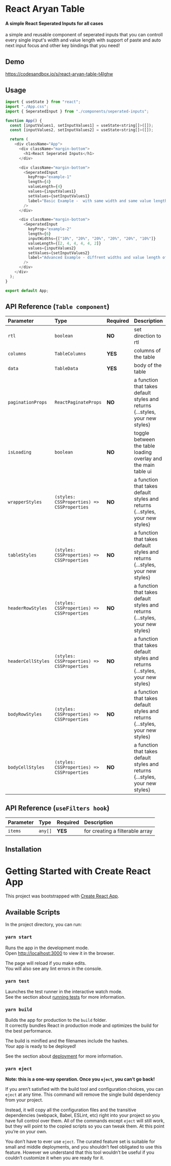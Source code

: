 # React Aryan Table

#### A simple React Seperated Inputs for all cases

a simple and reusable component of seperated inputs that you can controll every single input's width and value length with support of paste and auto next input focus and other key bindings that you need!

## Demo

https://codesandbox.io/s/react-aryan-table-t4lghw

## Usage

```javascript
import { useState } from "react";
import "./App.css";
import { SeperatedInput } from "./components/seperated-inputs";

function App() {
  const [inputValues1, setInputValues1] = useState<string[]>([]);
  const [inputValues2, setInputValues2] = useState<string[]>([]);

  return (
    <div className="App">
      <div className="margin-bottom">
        <h1>React Seperated Inputs</h1>
      </div>

      <div className="margin-bottom">
        <SeperatedInput
          keyProp="example-1"
          length={4}
          valueLength={4}
          values={inputValues1}
          setValues={setInputValues1}
          label="Basic Example -  with same width and same value length for each input"
        />
      </div>

      <div className="margin-bottom">
        <SeperatedInput
          keyProp="example-2"
          length={6}
          inputWidths={["10%", "20%", "20%", "20%", "20%", "10%"]}
          valueLength={[2, 4, 4, 4, 4, 2]}
          values={inputValues2}
          setValues={setInputValues2}
          label="Advanced Example - diffrent widths and value length of each input example"
        />
      </div>
    </div>
  );
}

export default App;

```

## API Reference (`Table component`)

| Parameter          | Type                                       | Required | Description                                                                   |
| :----------------- | :----------------------------------------- | :------- | :---------------------------------------------------------------------------- |
| `rtl`              | `boolean`                                  | **NO**   | set direction to rtl                                                          |
| `columns`          | `TableColumns`                             | **YES**  | columns of the table                                                          |
| `data`             | `TableData`                                | **YES**  | body of the table                                                             |
| `paginationProps`  | `ReactPaginateProps`                       | **NO**   | a function that takes default styles and returns {...styles, your new styles} |
| `isLoading`        | `boolean`                                  | **NO**   | toggle between the table loading overlay and the main table ui                |
| `wrapperStyles`    | `(styles: CSSProperties) => CSSProperties` | **NO**   | a function that takes default styles and returns {...styles, your new styles} |
| `tableStyles`      | `(styles: CSSProperties) => CSSProperties` | **NO**   | a function that takes default styles and returns {...styles, your new styles} |
| `headerRowStyles`  | `(styles: CSSProperties) => CSSProperties` | **NO**   | a function that takes default styles and returns {...styles, your new styles} |
| `headerCellStyles` | `(styles: CSSProperties) => CSSProperties` | **NO**   | a function that takes default styles and returns {...styles, your new styles} |
| `bodyRowStyles`    | `(styles: CSSProperties) => CSSProperties` | **NO**   | a function that takes default styles and returns {...styles, your new styles} |
| `bodyCellStyles`   | `(styles: CSSProperties) => CSSProperties` | **NO**   | a function that takes default styles and returns {...styles, your new styles} |

## API Reference (`useFilters hook`)

| Parameter | Type    | Required | Description                     |
| :-------- | :------ | :------- | :------------------------------ |
| `items`   | `any[]` | **YES**  | for creating a filterable array |

## Installation

# Getting Started with Create React App

This project was bootstrapped with [Create React App](https://github.com/facebook/create-react-app).

## Available Scripts

In the project directory, you can run:

### `yarn start`

Runs the app in the development mode.\
Open [http://localhost:3000](http://localhost:3000) to view it in the browser.

The page will reload if you make edits.\
You will also see any lint errors in the console.

### `yarn test`

Launches the test runner in the interactive watch mode.\
See the section about [running tests](https://facebook.github.io/create-react-app/docs/running-tests) for more information.

### `yarn build`

Builds the app for production to the `build` folder.\
It correctly bundles React in production mode and optimizes the build for the best performance.

The build is minified and the filenames include the hashes.\
Your app is ready to be deployed!

See the section about [deployment](https://facebook.github.io/create-react-app/docs/deployment) for more information.

### `yarn eject`

**Note: this is a one-way operation. Once you `eject`, you can’t go back!**

If you aren’t satisfied with the build tool and configuration choices, you can `eject` at any time. This command will remove the single build dependency from your project.

Instead, it will copy all the configuration files and the transitive dependencies (webpack, Babel, ESLint, etc) right into your project so you have full control over them. All of the commands except `eject` will still work, but they will point to the copied scripts so you can tweak them. At this point you’re on your own.

You don’t have to ever use `eject`. The curated feature set is suitable for small and middle deployments, and you shouldn’t feel obligated to use this feature. However we understand that this tool wouldn’t be useful if you couldn’t customize it when you are ready for it.
